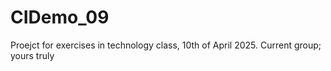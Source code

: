 # CIDemo_09
Proejct for exercises in technology class, 10th of April 2025. 
Current group; yours truly

~~~ :3
